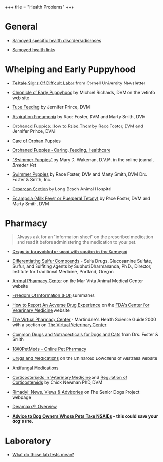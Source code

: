 +++
title = "Health Problems"
+++


# General


- [Samoyed specific health disorders/diseases](/diseases)

- [Samoyed health links](http://www.mirage-samoyeds.com/healthlinks1.htm)


# Whelping and Early Puppyhood


- [Telltale Signs Of Difficult Labor](http://www.norfolkterrier.org/articles_k-o/labor01.html) from Cornell University Newsletter

- [Chronicle of Early Puppyhood](http://vetinfo.com/dpuplitter.html) by Michael Richards, DVM on the vetinfo web site

- [Tube Feeding](https://www.petcoach.co/article/tube-feeding/) by Jennifer Prince, DVM

- [Aspiration Pneumonia](https://www.petcoach.co/article/aspiration-pneumonia-in-puppies/) by Race Foster, DVM and Marty Smith, DVM

- [Orphaned Puppies: How to Raise Them](https://www.petcoach.co/article/orphaned-puppies-how-to-raise-them/) by Race Foster, DVM and Jennifer Prince, DVM

- [Care of Orphan Puppies](https://pethelpful.com/dogs/How-to-Care-for-Orphaned-Puppies)

- [Orphaned Puppies - Caring, Feeding, Healthcare](https://www.vetwest.com.au/pet-library/orphaned-puppies-caring-feeding-healthcare)

- ["Swimmer Puppies"](http://showdogsupersite.com/kenlclub/breedvet/swimmers.html) by Mary C. Wakeman, D.V.M. in the online journal, *Breeder Vet*

- [Swimmer Puppies](https://www.petcoach.co/article/swimmer-puppies-puppies-that-have-difficulty-standing/) by Race Foster, DVM and Marty Smith, DVM Drs. Foster & Smith, Inc.

- [Cesarean Section](http://www.lbah.com/canine/csection.htm) by Long Beach Animal Hospital

- [Eclampsia (Milk Fever or Puerperal Tetany)](https://www.petcoach.co/article/eclampsia-puerperal-tetany-milk-fever-hypocalcemia-in-dogs/) by Race Foster, DVM and Marty Smith, DVM


# Pharmacy


> Always ask for an "information sheet" on the prescribed medication and read it before administering the medication to your pet.

- [Drugs to be avoided or used with caution in the Samoyed](http://mysticicesamoyeds.com/wp-content/uploads/DRUGS-TO-BE-AVOIDED-OR-USED-WITH-CAUTION-IN-THE-SAMOYED.pdf)

- [Differentiating Sulfur Compounds](http://www.itmonline.org/arts/sulfa.htm) - Sulfa Drugs, Glucosamine Sulfate, Sulfur, and Sulfiting Agents by Subhuti Dharmananda, Ph.D., Director, Institute for Traditional Medicine, Portland, Oregon

- [Animal Pharmacy Center](https://marvista.vetsfirstchoice.com/) on the Mar Vista Animal Medical Center website

- [Freedom Of Information (FOI)](https://www.fda.gov/AnimalVeterinary/SafetyHealth/ReportaProblem/ucm055305.htm) summaries

- [How to Report An Adverse Drug Experience](https://www.fda.gov/AnimalVeterinary/default.htm) on the [FDA's Center For Veterinary Medicine](http://www.fda.gov/AnimalVeterinary/default.htm) website

- [The Virtual Pharmacy Center](http://www.martindalecenter.com/Pharmacy.html) - Martindale's Health Science Guide 2000 with a section on [The Virtual Veterinary Center](http://www.martindalecenter.com/Pharmacy_3_Phaco.html#PHARMC-VET)

- [Common Drugs and Nutraceuticals for Dogs and Cats](https://www.petcoach.co/article/common-drugs-nutraceuticals/) from Drs. Foster & Smith

- [1800PetMeds - Online Pet Pharmacy](https://www.1800petmeds.com)

- [Drugs and Medications](http://www.lowchensaustralia.com/health/drugs.htm) on the Chinaroad Lowchens of Australia website

- [Antifungal Medications](https://www.petcoach.co/article/antifungal-medications/)

- [Corticosterioids in Veterinary Medicine](http://www.newmanveterinary.com/steroids.html) and [Regulation of Corticosteroids](http://www.newmanveterinary.com/regulati.html) by Chick Newman PhD, DVM

- [Rimadyl: News, Views & Advisories](http://www.srdogs.com/Pages/rimadylfr.html) on The Senior Dogs Project webpage

- [Deramaxx®: Overview](https://www.drugs.com/pro/deramaxx.html)

- **[Advice to Dog Owners Whose Pets Take NSAIDs](https://www.fda.gov/AnimalVeterinary/ResourcesforYou/AnimalHealthLiteracy/ucm419032.htm) - this could save your dog's life.**



# Laboratory


- [What do those lab tests mean?](https://www.vetmed.wsu.edu/outreach/Pet-Health-Topics/categories/miscellaneous-health-care-topics/what-do-those-lab-tests-mean)
